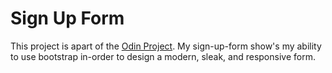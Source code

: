<h1>Sign Up Form</h1>
This project is apart of the <a href="https://www.theodinproject.com">Odin Project</a>. My sign-up-form show's my ability to use bootstrap in-order to design a modern, sleak, and responsive form.
